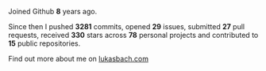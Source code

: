 Joined Github **8** years ago.

Since then I pushed **3281** commits, opened **29** issues, submitted **27** pull requests, received **330** stars across **78** personal projects and contributed to **15** public repositories.

Find out more about me on [lukasbach.com](https://lukasbach.com)
